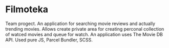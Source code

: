# Filmoteka

Team progect. An application for searching movie reviews and actually trending movies. Allows create private area for creating perconal collection of watced movies and queue for watch. An application uses The Movie DB API.
Used pure JS, Parcel Bundler, SCSS.
